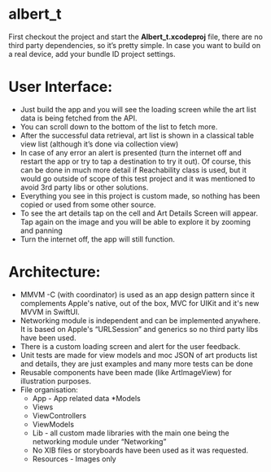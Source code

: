 # albert_t

First checkout the project and start the **Albert_t.xcodeproj** file, there are no third party dependencies, so it’s pretty simple. In case you want to build on a real device, add your bundle ID project settings. 

# User Interface:
* Just build the app and you will see the loading screen while the art list data is being fetched from the API. 
* You can scroll down to the bottom of the list to fetch more.
* After the successful data retrieval, art list is shown in a classical table view list (although it’s done via collection view)
* In case of any error an alert is presented (turn the internet off and restart the app or try to tap a destination to try it out). Of course, this can be done in much more detail if Reachability class is used, but it would go outside of scope of this test project and it was mentioned to avoid 3rd party libs or other solutions. 
* Everything you see in this project is custom made, so nothing has been copied or used from some other source. 
* To see the art details tap on the cell and Art Details Screen will appear. Tap again on the image and you will be able to explore it by zooming and panning 
* Turn the internet off, the app will still function.

# Architecture:
* MMVM -C (with coordinator) is used as an app design pattern since it complements Apple's native, out of the box, MVC for UIKit and it's new MVVM in SwiftUI.
* Networking module is independent and can be implemented anywhere. It is based on Apple's “URLSession” and generics so no third party libs have been used.
* There is a custom loading screen and alert for the user feedback. 
* Unit tests are made for view models and moc JSON of art products list and details, they are just examples and many more tests can be done
* Reusable components have been made (like ArtImageView) for illustration purposes. 
* File organisation: 
    * App - App related data 
     *Models
    * Views
    * ViewControllers
    * ViewModels
    * Lib - all custom made libraries with the main one being the networking module under “Networking” 
    * No XIB files or storyboards have been used as it was requested.  
    * Resources - Images only
